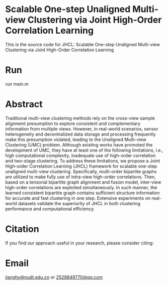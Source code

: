 # Scalable One-step Unaligned Multi-view Clustering via Joint High-Order Correlation Learning

This is the source code for JHCL: Scalable One-step Unaligned Multi-view Clustering via Joint High-Order Correlation Learning


# Run

run main.m


# Abstract

Traditional multi-view clustering methods rely on the cross-view sample alignment presumption to explore consistent and complementary information from multiple views. However, in real-world scenarios, sensor heterogeneity and decentralized data storage and processing frequently make this presumption violated, leading to the Unaligned Multi-view Clustering (UMC) problem. Although existing works have promoted the development of UMC, they have at least one of the following limitations, i.e., high computational complexity, inadequate use of high-order correlation and two-stage clustering. To address these limitations, we propose a Joint High-order Correlation Learning (JHCL) framework for scalable one-step unaligned multi-view clustering.  Specifically, multi-order bipartite graphs are utilized to make fully use of intra-view high-order correlations. Then, based on a tensorial bipartite graph alignment and fusion model, inter-view high-order correlations are exploited simultaneously. In such manner, the learned consistent bipartite graph contains sufficient  structure information for accurate and fast clustering in one step. Extensive experiments on real-world datasets validate the superiority of JHCL in both clustering performance and computational efficiency.


# Citation

If you find our approach useful in your research, please consider citing: 


# Email

jianghy@nudt.edu.cn or 2528849770@qq.com